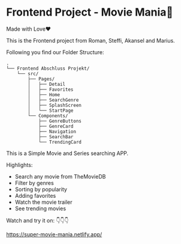 # Frontend Project - Movie Mania🍿

Made with Love❤️

This is the Frontend project from Roman, Steffi, Akansel and Marius.

Following you find our Folder Structure:

````
.
└── Frontend Abschluss Projekt/
    └── src/
        ├── Pages/
        │   ├── Detail
        │   ├── Favorites
        │   ├── Home
        │   ├── SearchGenre
        │   ├── SplashScreen
        │   └── StartPage
        └── Components/
            ├── GenreButtons
            ├── GenreCard
            ├── Navigation
            ├── SearchBar
            └── TrendingCard
````            
            
This is a Simple Movie and Series searching APP.

Highlights:
  - Search any movie from TheMovieDB
  - Filter by genres
  - Sorting by popularity 
  - Adding favorites
  - Watch the movie trailer
  - See trending movies


Watch and try it on: 👇👇👇

https://super-movie-mania.netlify.app/
